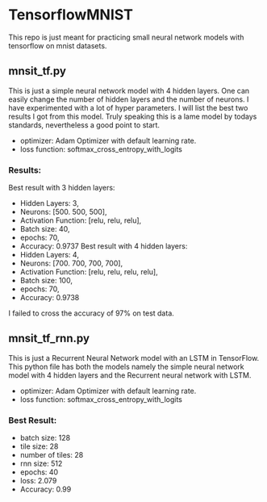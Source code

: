 # TensorflowMNIST
This repo is just meant for practicing small neural network models with tensorflow on mnist datasets.  

## mnsit_tf.py
This is just a simple neural network model with 4 hidden layers. One can easily change the number of hidden layers and the number of neurons. I have experimented with a lot of hyper parameters. I will list the best two results I got from this model. Truly speaking this is a lame model by todays standards, nevertheless a good point to start.

* optimizer: Adam Optimizer with default learning rate.
* loss function: softmax_cross_entropy_with_logits

### Results:
Best result with 3 hidden layers:
 * Hidden Layers: 3, 
 * Neurons: [500. 500, 500],
 * Activation Function: [relu, relu, relu],
 * Batch size: 40,
 * epochs: 70, 
 * Accuracy: 0.9737
 Best result with 4 hidden layers:
 * Hidden Layers: 4, 
 * Neurons: [700. 700, 700, 700],
 * Activation Function: [relu, relu, relu, relu],
 * Batch size: 100,
 * epochs: 70, 
 * Accuracy: 0.9738

I failed to cross the accuracy of 97% on test data.


## mnsit_tf_rnn.py
This is just a Recurrent Neural Network model with an LSTM in TensorFlow. This python file has both the models namely the simple neural network model with 4 hidden layers and the Recurrent neural network with LSTM.

* optimizer: Adam Optimizer with default learning rate.
* loss function: softmax_cross_entropy_with_logits

### Best Result:

* batch size: 128
* tile size: 28
* number of tiles: 28
* rnn size: 512
* epochs: 40 
* loss: 2.079
* Accuracy: 0.99
